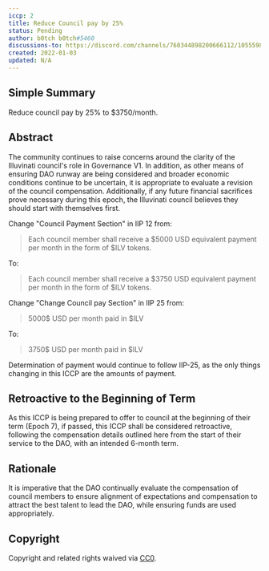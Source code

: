 ```yaml
---
iccp: 2
title: Reduce Council pay by 25%
status: Pending
author: b0tch b0tch#5460
discussions-to: https://discord.com/channels/760344898200666112/1055598550131679232
created: 2022-01-03
updated: N/A
---
```

 
## Simple Summary
Reduce council pay by 25% to $3750/month. 

## Abstract
The community continues to raise concerns around the clarity of the Illuvinati council's role in Governance V1. In addition, as other means of ensuring DAO runway are being considered and broader economic conditions continue to be uncertain, it is appropriate to evaluate a revision of the council compensation. Additionally, if any future financial sacrifices prove necessary during this epoch, the Illuvinati council believes they should start with themselves first.  

Change "Council Payment Section" in IIP 12 from:
> Each council member shall receive a $5000 USD equivalent payment per month in the form of $ILV tokens.

To:
> Each council member shall receive a $3750 USD equivalent payment per month in the form of $ILV tokens.

Change "Change Council pay Section" in IIP 25 from:
> 5000$ USD per month paid in $ILV

To:
> 3750$ USD per month paid in $ILV

Determination of payment would continue to follow IIP-25, as the only things changing in this ICCP are the amounts of payment. 

## Retroactive to the Beginning of Term
As this ICCP is being prepared to offer to council at the beginning of their term (Epoch 7), if passed, this ICCP shall be considered retroactive, following the compensation details outlined here from the start of their service to the DAO, with an intended 6-month term.

## Rationale
It is imperative that the DAO continually evaluate the compensation of council members to ensure alignment of expectations and compensation to attract the best talent to lead the DAO, while ensuring funds are used appropriately.
 
## Copyright
Copyright and related rights waived via [CC0](https://creativecommons.org/publicdomain/zero/1.0/).
